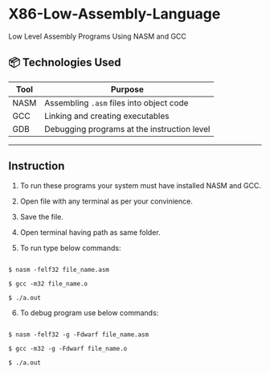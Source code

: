 # X86-Low-Assembly-Language

Low Level Assembly Programs Using NASM and GCC

## 📦 Technologies Used

| Tool   | Purpose                                     |
|--------|---------------------------------------------|
| NASM   | Assembling `.asm` files into object code    |
| GCC    | Linking and creating executables            |
| GDB    | Debugging programs at the instruction level |

---


## Instruction

1. To run these programs your system must have installed NASM and GCC.

2. Open file with any terminal as per your convinience.

3. Save the file.

4. Open terminal having path as same folder.

5. To run type below commands:
```

$ nasm -felf32 file_name.asm

$ gcc -m32 file_name.o

$ ./a.out
```

6. To debug program use below commands:
```

$ nasm -felf32 -g -Fdwarf file_name.asm

$ gcc -m32 -g -Fdwarf file_name.o

$ ./a.out
```

